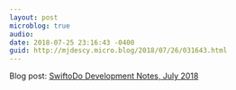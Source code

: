 ```yaml
---
layout: post
microblog: true
audio: 
date: 2018-07-25 23:16:43 -0400
guid: http://mjdescy.micro.blog/2018/07/26/031643.html
---
```

Blog post: [SwiftoDo Development Notes, July 2018](https://mjdescy.me/2018/07/25/swiftodo-development-notes-july-2018/)
